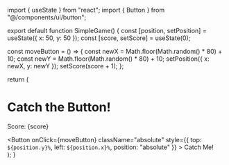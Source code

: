 import { useState } from "react";
import { Button } from "@/components/ui/button";

export default function SimpleGame() {
  const [position, setPosition] = useState({ x: 50, y: 50 });
  const [score, setScore] = useState(0);

  const moveButton = () => {
    const newX = Math.floor(Math.random() * 80) + 10;
    const newY = Math.floor(Math.random() * 80) + 10;
    setPosition({ x: newX, y: newY });
    setScore(score + 1);
  };

  return (
    <div className="flex flex-col items-center justify-center h-screen bg-gray-100 relative">
      <h1 className="text-3xl font-bold mb-4">Catch the Button!</h1>
      <p className="text-xl mb-4">Score: {score}</p>
      <Button
        onClick={moveButton}
        className="absolute"
        style={{ top: `${position.y}%`, left: `${position.x}%`, position: "absolute" }}
      >
        Catch Me!
      </Button>
    </div>
  );
}
